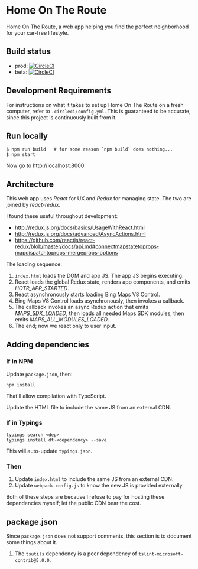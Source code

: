 # Home On The Route

Home On The Route, a web app helping you find the perfect neighborhood for your car-free lifestyle.

## Build status

* prod: [![CircleCI](https://circleci.com/gh/philipmw/homeontheroute.com/tree/master.svg?style=svg)](https://circleci.com/gh/philipmw/homeontheroute.com/tree/master)
* beta: [![CircleCI](https://circleci.com/gh/philipmw/homeontheroute.com/tree/beta.svg?style=svg)](https://circleci.com/gh/philipmw/homeontheroute.com/tree/beta)

## Development Requirements

For instructions on what it takes to set up Home On The Route on a fresh computer, refer to `.circleci/config.yml`.
This is guaranteed to be accurate, since this project is continuously built from it.

## Run locally

    $ npm run build   # for some reason `npm build` does nothing...
    $ npm start

Now go to http://localhost:8000

## Architecture

This web app uses _React_ for UX and _Redux_ for managing state.
The two are joined by _react-redux_.

I found these useful throughout development:

* http://redux.js.org/docs/basics/UsageWithReact.html
* http://redux.js.org/docs/advanced/AsyncActions.html
* https://github.com/reactjs/react-redux/blob/master/docs/api.md#connectmapstatetoprops-mapdispatchtoprops-mergeprops-options

The loading sequence:

1. `index.html` loads the DOM and app JS.  The app JS begins executing.
1. React loads the global Redux state, renders app components, and emits _HOTR_APP_STARTED_.
1. React asynchronously starts loading Bing Maps V8 Control.
1. Bing Maps V8 Control loads asynchronously, then invokes a callback.
1. The callback invokes an async Redux action that emits _MAPS_SDK_LOADED_,
   then loads all needed Maps SDK modules, then emits _MAPS_ALL_MODULES_LOADED_.
1. The end; now we react only to user input.

## Adding dependencies

### If in NPM

Update `package.json`, then:

    npm install

That'll allow compilation with TypeScript.

Update the HTML file to include the same JS from an external CDN.

### If in Typings

````
typings search <dep>
typings install dt~<dependency> --save
````

This will auto-update `typings.json`.

### Then

1. Update `index.html` to include the same JS from an external CDN.
2. Update `webpack.config.js` to know the new JS is provided externally.

Both of these steps are because I refuse to pay for hosting these dependencies myself; let the public CDN bear the cost.

## package.json

Since `package.json` does not support comments, this section is to document some things about it.

1. The `tsutils` dependency is a peer dependency of `tslint-microsoft-contrib@5.0.0`.